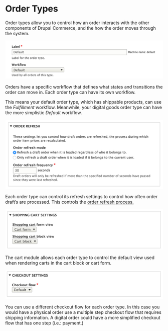 # Order Types

Order types allow you to control how an order interacts with the other components of Drupal Commerce, and the how the order moves through the system.

![Order workflow settings](../images/order-types-workflow.png)

Orders have a specific workflow that defines what states and transitions the order can move in. Each order type can have its own workflow.

This means your default order type, which has shippable products, can use the *Fulfillment* workflow. Meanwhile, your digital goods order type can have the more simplistic *Default* workflow.

![Order refresh settings](../images/order-types-refresh.png)

Each order type can control its refresh settings to control how often order draft’s are processed. This controls the [order refresh process.](order-processing.md)

![Order type cart settings](../images/order-types-cart.png)

The cart module allows each order type to control the default view used when rendering carts in the cart block or cart form.

![Order type checkout settings](../images/order-types-checkout.png)

You can use a different checkout flow for each order type. In this case you would have a physical order use a multiple step checkout flow that requires shipping information. A digital order could have a more simplified checkout flow that has one step (i.e.: payment.)